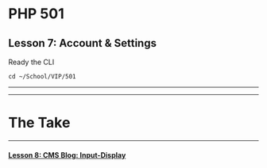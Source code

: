 # PHP 501
## Lesson 7: Account & Settings

Ready the CLI

`cd ~/School/VIP/501`

___


___

# The Take

___

#### [Lesson 8: CMS Blog: Input-Display](https://github.com/inkVerb/vip/blob/master/501-php/Lesson-08.md)
